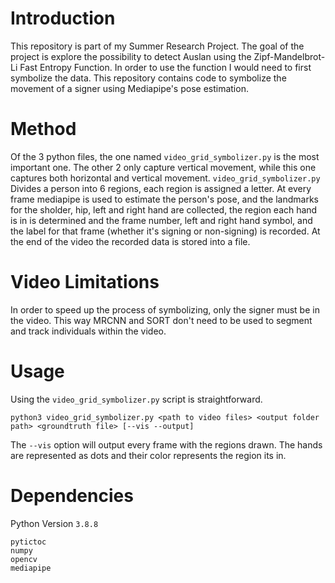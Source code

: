 # Introduction

This repository is part of my Summer Research Project. The goal of the project is explore the possibility to detect Auslan using the Zipf-Mandelbrot-Li Fast Entropy Function. In order to use the function I would need to first symbolize the data. This repository contains code to symbolize the movement of a signer using Mediapipe's pose estimation.

# Method

Of the 3 python files, the one named `video_grid_symbolizer.py` is the most important one. The other 2 only capture vertical movement, while this one captures both horizontal and vertical movement. `video_grid_symbolizer.py` Divides a person into 6 regions, each region is assigned a letter. At every frame mediapipe is used to estimate the person's pose, and the landmarks for the sholder, hip, left and right hand are collected, the region each hand is in is determined and the frame number, left and right hand symbol, and the label for that frame (whether it's signing or non-signing) is recorded. At the end of the video the recorded data is stored into a file.

# Video Limitations

In order to speed up the process of symbolizing, only the signer must be in the video. This way MRCNN and SORT don't need to be used to segment and track individuals within the video.

# Usage

Using the `video_grid_symbolizer.py` script is straightforward.

```
python3 video_grid_symbolizer.py <path to video files> <output folder path> <groundtruth file> [--vis --output]
```

The `--vis` option will output every frame with the regions drawn. The hands are represented as dots and their color represents the region its in.

# Dependencies
Python Version `3.8.8`

```
pytictoc
numpy
opencv
mediapipe
```
